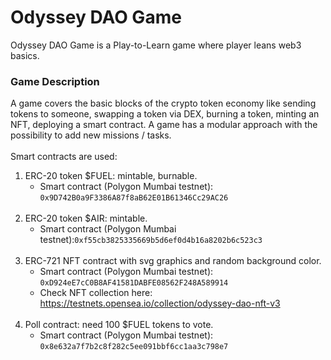 # Odyssey DAO Game
Odyssey DAO Game is a Play-to-Learn game where player leans web3 basics.

### <b>Game Description</b>
A game covers the basic blocks of the crypto token economy like sending tokens to someone, swapping a token via DEX, burning a token, minting an NFT, deploying a smart contract. A game has a modular approach with the possibility to add new missions / tasks. 
<br><br>
Smart contracts are used:

1. ERC-20 token $FUEL: mintable, burnable. <br>
    - Smart contract (Polygon Mumbai testnet): `0x9D742B0a9F3386A87f8aB62E01B61346Cc29AC26`
<br><br>
2. ERC-20 token $AIR: mintable. <br>
    - Smart contract (Polygon Mumbai testnet):`0xf55cb3825335669b5d6ef0d4b16a8202b6c523c3` <br><br>
3. ERC-721 NFT contract with svg graphics and random background color.<br>
    - Smart contract (Polygon Mumbai testnet): `0xD924eE7cC0B8AF41581DABFE08562F248A589914`
    - Check NFT collection here: https://testnets.opensea.io/collection/odyssey-dao-nft-v3
<br><br>
4. Poll contract: need 100 $FUEL tokens to vote.
    - Smart contract (Polygon Mumbai testnet): `0x8e632a7f7b2c8f282c5ee091bbf6cc1aa3c798e7`




